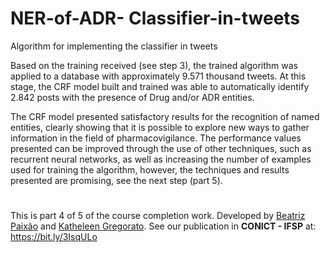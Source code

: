 # NER-of-ADR- Classifier-in-tweets
 Algorithm for implementing the classifier in tweets
 
<p>Based on the training received (see step 3), the trained algorithm was applied to a database with approximately 9.571 thousand tweets. At this stage, the CRF model built and trained was able to automatically identify 2.842 posts with the presence of Drug and/or ADR entities.</p>
<p>The CRF model presented satisfactory results for the recognition of named entities, clearly showing that it is possible to explore new ways to gather information in the field of pharmacovigilance. The performance values presented can be improved through the use of other techniques, such as recurrent neural networks, as well as increasing the number of examples used for training the algorithm, however, the techniques and results presented are promising, see the next step (part 5). </p>
 
 #
This is part 4 of 5 of the course completion work. Developed by <a href="https://github.com/bpaixao">Beatriz Paixão</a> and <a href="https://github.com/katheleen-gregorato">Katheleen Gregorato</a>. See our publication in <strong>CONICT - IFSP</strong> at: https://bit.ly/3IsqULo
